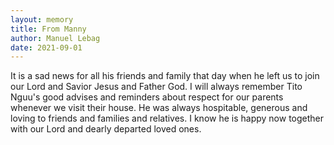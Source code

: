 ```yaml
---
layout: memory	
title: From Manny
author: Manuel Lebag
date: 2021-09-01
---
```


It is a sad news for all his friends and family that day when he left us to join our Lord and Savior Jesus and Father God. I will always remember Tito Nguu's good advises and reminders about respect for our parents whenever we visit their house. He was always hospitable, generous and loving to friends and families and relatives. I know he is happy now together with our Lord and dearly departed loved ones. 